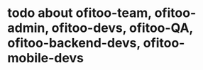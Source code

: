 # todo about ofitoo-team, ofitoo-admin, ofitoo-devs, ofitoo-QA, ofitoo-backend-devs, ofitoo-mobile-devs